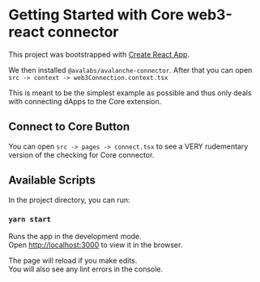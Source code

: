 # Getting Started with Core web3-react connector

This project was bootstrapped with [Create React App](https://github.com/facebook/create-react-app).

We then installed `@avalabs/avalanche-connector`. After that you can open `src -> context -> web3Connection.context.tsx`

This is meant to be the simplest example as possible and thus only deals with connecting dApps to the Core extension.

## Connect to Core Button

You can open `src -> pages -> connect.tsx` to see a VERY rudementary version of the checking for Core connector.

## Available Scripts

In the project directory, you can run:

### `yarn start`

Runs the app in the development mode.\
Open [http://localhost:3000](http://localhost:3000) to view it in the browser.

The page will reload if you make edits.\
You will also see any lint errors in the console.
